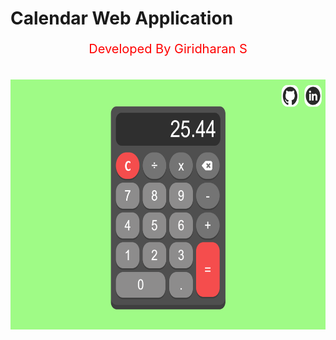 # Calendar Web Application
<p style="color:#f00;text-align:center;font-size:20px;">Developed By Giridharan S</p>
<br>
<img src="./images/output.png" width="800" height="400" alt="Web Page Output">
<br>
